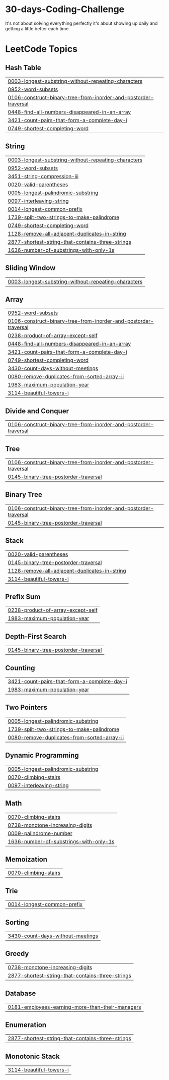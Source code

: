 # 30-days-Coding-Challenge
 It's not about solving everything perfectly it's about showing up daily and getting a little better each time.
<!---LeetCode Topics Start-->
# LeetCode Topics
## Hash Table
|  |
| ------- |
| [0003-longest-substring-without-repeating-characters](https://github.com/arushi2103/30-days-Coding-Challenge/tree/master/0003-longest-substring-without-repeating-characters) |
| [0952-word-subsets](https://github.com/arushi2103/30-days-Coding-Challenge/tree/master/0952-word-subsets) |
| [0106-construct-binary-tree-from-inorder-and-postorder-traversal](https://github.com/arushi2103/30-days-Coding-Challenge/tree/master/0106-construct-binary-tree-from-inorder-and-postorder-traversal) |
| [0448-find-all-numbers-disappeared-in-an-array](https://github.com/arushi2103/30-days-Coding-Challenge/tree/master/0448-find-all-numbers-disappeared-in-an-array) |
| [3421-count-pairs-that-form-a-complete-day-i](https://github.com/arushi2103/30-days-Coding-Challenge/tree/master/3421-count-pairs-that-form-a-complete-day-i) |
| [0749-shortest-completing-word](https://github.com/arushi2103/30-days-Coding-Challenge/tree/master/0749-shortest-completing-word) |
## String
|  |
| ------- |
| [0003-longest-substring-without-repeating-characters](https://github.com/arushi2103/30-days-Coding-Challenge/tree/master/0003-longest-substring-without-repeating-characters) |
| [0952-word-subsets](https://github.com/arushi2103/30-days-Coding-Challenge/tree/master/0952-word-subsets) |
| [3451-string-compression-iii](https://github.com/arushi2103/30-days-Coding-Challenge/tree/master/3451-string-compression-iii) |
| [0020-valid-parentheses](https://github.com/arushi2103/30-days-Coding-Challenge/tree/master/0020-valid-parentheses) |
| [0005-longest-palindromic-substring](https://github.com/arushi2103/30-days-Coding-Challenge/tree/master/0005-longest-palindromic-substring) |
| [0097-interleaving-string](https://github.com/arushi2103/30-days-Coding-Challenge/tree/master/0097-interleaving-string) |
| [0014-longest-common-prefix](https://github.com/arushi2103/30-days-Coding-Challenge/tree/master/0014-longest-common-prefix) |
| [1739-split-two-strings-to-make-palindrome](https://github.com/arushi2103/30-days-Coding-Challenge/tree/master/1739-split-two-strings-to-make-palindrome) |
| [0749-shortest-completing-word](https://github.com/arushi2103/30-days-Coding-Challenge/tree/master/0749-shortest-completing-word) |
| [1128-remove-all-adjacent-duplicates-in-string](https://github.com/arushi2103/30-days-Coding-Challenge/tree/master/1128-remove-all-adjacent-duplicates-in-string) |
| [2877-shortest-string-that-contains-three-strings](https://github.com/arushi2103/30-days-Coding-Challenge/tree/master/2877-shortest-string-that-contains-three-strings) |
| [1636-number-of-substrings-with-only-1s](https://github.com/arushi2103/30-days-Coding-Challenge/tree/master/1636-number-of-substrings-with-only-1s) |
## Sliding Window
|  |
| ------- |
| [0003-longest-substring-without-repeating-characters](https://github.com/arushi2103/30-days-Coding-Challenge/tree/master/0003-longest-substring-without-repeating-characters) |
## Array
|  |
| ------- |
| [0952-word-subsets](https://github.com/arushi2103/30-days-Coding-Challenge/tree/master/0952-word-subsets) |
| [0106-construct-binary-tree-from-inorder-and-postorder-traversal](https://github.com/arushi2103/30-days-Coding-Challenge/tree/master/0106-construct-binary-tree-from-inorder-and-postorder-traversal) |
| [0238-product-of-array-except-self](https://github.com/arushi2103/30-days-Coding-Challenge/tree/master/0238-product-of-array-except-self) |
| [0448-find-all-numbers-disappeared-in-an-array](https://github.com/arushi2103/30-days-Coding-Challenge/tree/master/0448-find-all-numbers-disappeared-in-an-array) |
| [3421-count-pairs-that-form-a-complete-day-i](https://github.com/arushi2103/30-days-Coding-Challenge/tree/master/3421-count-pairs-that-form-a-complete-day-i) |
| [0749-shortest-completing-word](https://github.com/arushi2103/30-days-Coding-Challenge/tree/master/0749-shortest-completing-word) |
| [3430-count-days-without-meetings](https://github.com/arushi2103/30-days-Coding-Challenge/tree/master/3430-count-days-without-meetings) |
| [0080-remove-duplicates-from-sorted-array-ii](https://github.com/arushi2103/30-days-Coding-Challenge/tree/master/0080-remove-duplicates-from-sorted-array-ii) |
| [1983-maximum-population-year](https://github.com/arushi2103/30-days-Coding-Challenge/tree/master/1983-maximum-population-year) |
| [3114-beautiful-towers-i](https://github.com/arushi2103/30-days-Coding-Challenge/tree/master/3114-beautiful-towers-i) |
## Divide and Conquer
|  |
| ------- |
| [0106-construct-binary-tree-from-inorder-and-postorder-traversal](https://github.com/arushi2103/30-days-Coding-Challenge/tree/master/0106-construct-binary-tree-from-inorder-and-postorder-traversal) |
## Tree
|  |
| ------- |
| [0106-construct-binary-tree-from-inorder-and-postorder-traversal](https://github.com/arushi2103/30-days-Coding-Challenge/tree/master/0106-construct-binary-tree-from-inorder-and-postorder-traversal) |
| [0145-binary-tree-postorder-traversal](https://github.com/arushi2103/30-days-Coding-Challenge/tree/master/0145-binary-tree-postorder-traversal) |
## Binary Tree
|  |
| ------- |
| [0106-construct-binary-tree-from-inorder-and-postorder-traversal](https://github.com/arushi2103/30-days-Coding-Challenge/tree/master/0106-construct-binary-tree-from-inorder-and-postorder-traversal) |
| [0145-binary-tree-postorder-traversal](https://github.com/arushi2103/30-days-Coding-Challenge/tree/master/0145-binary-tree-postorder-traversal) |
## Stack
|  |
| ------- |
| [0020-valid-parentheses](https://github.com/arushi2103/30-days-Coding-Challenge/tree/master/0020-valid-parentheses) |
| [0145-binary-tree-postorder-traversal](https://github.com/arushi2103/30-days-Coding-Challenge/tree/master/0145-binary-tree-postorder-traversal) |
| [1128-remove-all-adjacent-duplicates-in-string](https://github.com/arushi2103/30-days-Coding-Challenge/tree/master/1128-remove-all-adjacent-duplicates-in-string) |
| [3114-beautiful-towers-i](https://github.com/arushi2103/30-days-Coding-Challenge/tree/master/3114-beautiful-towers-i) |
## Prefix Sum
|  |
| ------- |
| [0238-product-of-array-except-self](https://github.com/arushi2103/30-days-Coding-Challenge/tree/master/0238-product-of-array-except-self) |
| [1983-maximum-population-year](https://github.com/arushi2103/30-days-Coding-Challenge/tree/master/1983-maximum-population-year) |
## Depth-First Search
|  |
| ------- |
| [0145-binary-tree-postorder-traversal](https://github.com/arushi2103/30-days-Coding-Challenge/tree/master/0145-binary-tree-postorder-traversal) |
## Counting
|  |
| ------- |
| [3421-count-pairs-that-form-a-complete-day-i](https://github.com/arushi2103/30-days-Coding-Challenge/tree/master/3421-count-pairs-that-form-a-complete-day-i) |
| [1983-maximum-population-year](https://github.com/arushi2103/30-days-Coding-Challenge/tree/master/1983-maximum-population-year) |
## Two Pointers
|  |
| ------- |
| [0005-longest-palindromic-substring](https://github.com/arushi2103/30-days-Coding-Challenge/tree/master/0005-longest-palindromic-substring) |
| [1739-split-two-strings-to-make-palindrome](https://github.com/arushi2103/30-days-Coding-Challenge/tree/master/1739-split-two-strings-to-make-palindrome) |
| [0080-remove-duplicates-from-sorted-array-ii](https://github.com/arushi2103/30-days-Coding-Challenge/tree/master/0080-remove-duplicates-from-sorted-array-ii) |
## Dynamic Programming
|  |
| ------- |
| [0005-longest-palindromic-substring](https://github.com/arushi2103/30-days-Coding-Challenge/tree/master/0005-longest-palindromic-substring) |
| [0070-climbing-stairs](https://github.com/arushi2103/30-days-Coding-Challenge/tree/master/0070-climbing-stairs) |
| [0097-interleaving-string](https://github.com/arushi2103/30-days-Coding-Challenge/tree/master/0097-interleaving-string) |
## Math
|  |
| ------- |
| [0070-climbing-stairs](https://github.com/arushi2103/30-days-Coding-Challenge/tree/master/0070-climbing-stairs) |
| [0738-monotone-increasing-digits](https://github.com/arushi2103/30-days-Coding-Challenge/tree/master/0738-monotone-increasing-digits) |
| [0009-palindrome-number](https://github.com/arushi2103/30-days-Coding-Challenge/tree/master/0009-palindrome-number) |
| [1636-number-of-substrings-with-only-1s](https://github.com/arushi2103/30-days-Coding-Challenge/tree/master/1636-number-of-substrings-with-only-1s) |
## Memoization
|  |
| ------- |
| [0070-climbing-stairs](https://github.com/arushi2103/30-days-Coding-Challenge/tree/master/0070-climbing-stairs) |
## Trie
|  |
| ------- |
| [0014-longest-common-prefix](https://github.com/arushi2103/30-days-Coding-Challenge/tree/master/0014-longest-common-prefix) |
## Sorting
|  |
| ------- |
| [3430-count-days-without-meetings](https://github.com/arushi2103/30-days-Coding-Challenge/tree/master/3430-count-days-without-meetings) |
## Greedy
|  |
| ------- |
| [0738-monotone-increasing-digits](https://github.com/arushi2103/30-days-Coding-Challenge/tree/master/0738-monotone-increasing-digits) |
| [2877-shortest-string-that-contains-three-strings](https://github.com/arushi2103/30-days-Coding-Challenge/tree/master/2877-shortest-string-that-contains-three-strings) |
## Database
|  |
| ------- |
| [0181-employees-earning-more-than-their-managers](https://github.com/arushi2103/30-days-Coding-Challenge/tree/master/0181-employees-earning-more-than-their-managers) |
## Enumeration
|  |
| ------- |
| [2877-shortest-string-that-contains-three-strings](https://github.com/arushi2103/30-days-Coding-Challenge/tree/master/2877-shortest-string-that-contains-three-strings) |
## Monotonic Stack
|  |
| ------- |
| [3114-beautiful-towers-i](https://github.com/arushi2103/30-days-Coding-Challenge/tree/master/3114-beautiful-towers-i) |
<!---LeetCode Topics End-->
